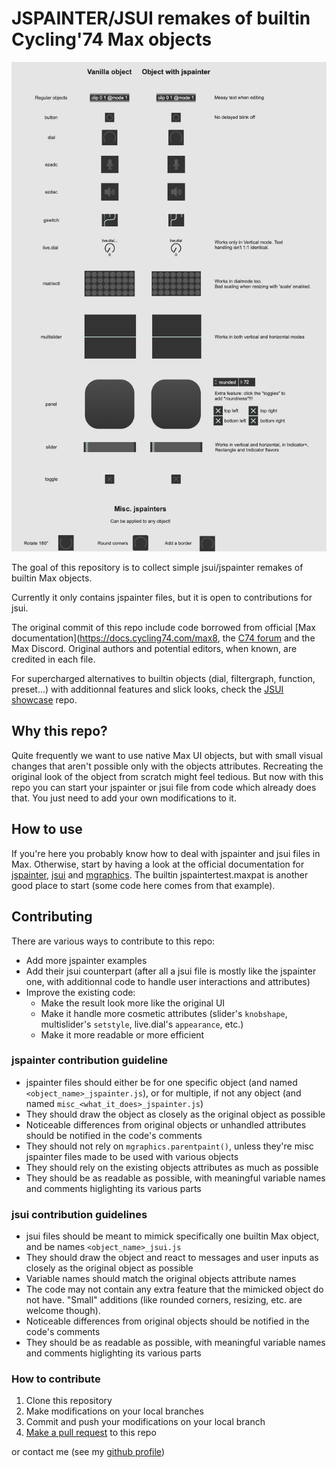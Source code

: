 # JSPAINTER/JSUI remakes of builtin Cycling'74 Max objects

![Patcher image](_DEMO.png)

The goal of this repository is to collect simple jsui/jspainter remakes of builtin Max objects.

Currently it only contains jspainter files, but it is open to contributions for jsui.

The original commit of this repo include code borrowed from official [Max documentation](https://docs.cycling74.com/max8, the [C74 forum](https://cycling74.com/forums?page=1) and the Max Discord. Original authors and potential editors, when known, are credited in each file.

For supercharged alternatives to builtin objects (dial, filtergraph, function, preset...) with additionnal features and slick looks, check the [JSUI showcase](https://github.com/jamesb93/JSUI-Showcase) repo.

## Why this repo?
Quite frequently we want to use native Max UI objects, but with small visual changes that aren't possible only with the objects attributes. Recreating the original look of the object from scratch might feel tedious. But now with this repo you can start your jspainter or jsui file from code which already does that. You just need to add your own modifications to it.

## How to use
If you're here you probably know how to deal with jspainter and jsui files in Max. Otherwise, start by having a look at the official documentation for [jspainter](https://docs.cycling74.com/max8/vignettes/jspainter), [jsui](https://docs.cycling74.com/max8/vignettes/jsuiobject) and [mgraphics](https://docs.cycling74.com/max8/vignettes/jsmgraphics). The builtin jspaintertest.maxpat is another good place to start (some code here comes from that example).

## Contributing

There are various ways to contribute to this repo:
- Add more jspainter examples
- Add their jsui counterpart (after all a jsui file is mostly like the jspainter one, with additionnal code to handle user interactions and attributes)
- Improve the existing code:
  - Make the result look more like the original UI
  - Make it handle more cosmetic attributes (slider's `knobshape`, multislider's `setstyle`, live.dial's `appearance`, etc.)
  - Make it more readable or more efficient

### jspainter contribution guideline
- jspainter files should either be for one specific object (and named `<object_name>_jspainter.js`), or for multiple, if not any object (and named `misc_<what_it_does>_jspainter.js`)
- They should draw the object as closely as the original object as possible
- Noticeable differences from original objects or unhandled attributes should be notified in the code's comments
- They should not rely on `mgraphics.parentpaint()`, unless they're misc jspainter files made to be used with various objects
- They should rely on the existing objects attributes as much as possible
- They should be as readable as possible, with meaningful variable names and comments higlighting its various parts

### jsui contribution guidelines
- jsui files should be meant to mimick specifically one builtin Max object, and be names `<object_name>_jsui.js`
- They should draw the object and react to messages and user inputs as closely as the original object as possible
- Variable names should match the original objects attribute names
- The code may not contain any extra feature that the mimicked object do not have. "Small" additions (like rounded corners, resizing, etc. are welcome though).
- Noticeable differences from original objects should be notified in the code's comments
- They should be as readable as possible, with meaningful variable names and comments higlighting its various parts

### How to contribute
1. Clone this repository
2. Make modifications on your local branches
3. Commit and push your modifications on your local branch
4. [Make a pull request](https://guides.github.com/activities/forking/#making-a-pull-request) to this repo

or contact me (see my [github profile](https://github.com/Teufeuleu))
